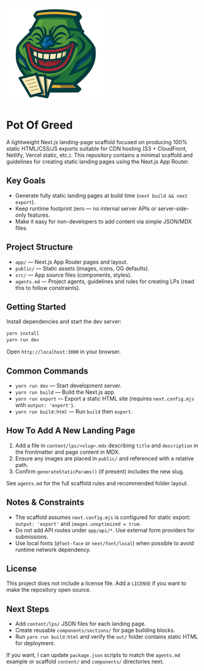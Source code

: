 ![Pot of Greed](./public/pot-of-greed.png)

# Pot Of Greed

A lightweight Next.js landing-page scaffold focused on producing 100% static HTML/CSS/JS exports suitable for CDN hosting (S3 + CloudFront, Netlify, Vercel static, etc.). This repository contains a minimal scaffold and guidelines for creating static landing pages using the Next.js App Router.

## Key Goals

- Generate fully static landing pages at build time (`next build && next export`).
- Keep runtime footprint zero — no internal server APIs or server-side-only features.
- Make it easy for non-developers to add content via simple JSON/MDX files.

## Project Structure

- `app/` — Next.js App Router pages and layout.
- `public/` — Static assets (images, icons, OG defaults).
- `src/` — App source files (components, styles).
- `agents.md` — Project agents, guidelines and rules for creating LPs (read this to follow constraints).

## Getting Started

Install dependencies and start the dev server:

```powershell
yarn install
yarn run dev
```

Open `http://localhost:3000` in your browser.

## Common Commands

- `yarn run dev` — Start development server.
- `yarn run build` — Build the Next.js app.
- `yarn run export` — Export a static HTML site (requires `next.config.mjs` with `output: 'export'`).
- `yarn run build:html` — Run `build` then `export`.

## How To Add A New Landing Page

1. Add a file in `content/lps/<slug>.mdx` describing `title` and `description` in the frontmatter and page content in MDX.
2. Ensure any images are placed in `public/` and referenced with a relative path.
3. Confirm `generateStaticParams()` (if present) includes the new slug.

See `agents.md` for the full scaffold rules and recommended folder layout.

## Notes & Constraints

- The scaffold assumes `next.config.mjs` is configured for static export: `output: 'export'` and `images.unoptimized = true`.
- Do not add API routes under `app/api/*`. Use external form providers for submissions.
- Use local fonts (`@font-face` or `next/font/local`) when possible to avoid runtime network dependency.

## License

This project does not include a license file. Add a `LICENSE` if you want to make the repository open source.

## Next Steps

- Add `content/lps/` JSON files for each landing page.
- Create reusable `components/sections/` for page building blocks.
- Run `yarn run build:html` and verify the `out/` folder contains static HTML for deployment.

If you want, I can update `package.json` scripts to match the `agents.md` example or scaffold `content/` and `components/` directories next.
